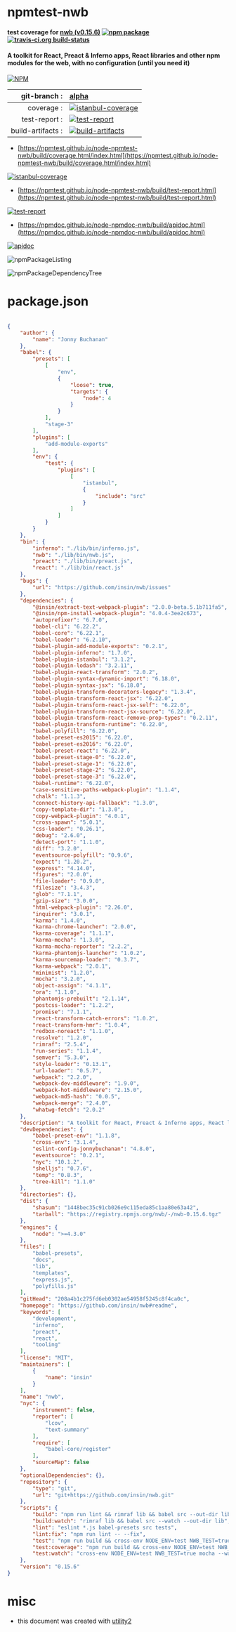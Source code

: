 # npmtest-nwb

#### test coverage for  [nwb (v0.15.6)](https://github.com/insin/nwb#readme)  [![npm package](https://img.shields.io/npm/v/npmtest-nwb.svg?style=flat-square)](https://www.npmjs.org/package/npmtest-nwb) [![travis-ci.org build-status](https://api.travis-ci.org/npmtest/node-npmtest-nwb.svg)](https://travis-ci.org/npmtest/node-npmtest-nwb)

#### A toolkit for React, Preact & Inferno apps, React libraries and other npm modules for the web, with no configuration (until you need it)

[![NPM](https://nodei.co/npm/nwb.png?downloads=true&downloadRank=true&stars=true)](https://www.npmjs.com/package/nwb)

| git-branch : | [alpha](https://github.com/npmtest/node-npmtest-nwb/tree/alpha)|
|--:|:--|
| coverage : | [![istanbul-coverage](https://npmtest.github.io/node-npmtest-nwb/build/coverage.badge.svg)](https://npmtest.github.io/node-npmtest-nwb/build/coverage.html/index.html)|
| test-report : | [![test-report](https://npmtest.github.io/node-npmtest-nwb/build/test-report.badge.svg)](https://npmtest.github.io/node-npmtest-nwb/build/test-report.html)|
| build-artifacts : | [![build-artifacts](https://npmtest.github.io/node-npmtest-nwb/glyphicons_144_folder_open.png)](https://github.com/npmtest/node-npmtest-nwb/tree/gh-pages/build)|

- [https://npmtest.github.io/node-npmtest-nwb/build/coverage.html/index.html](https://npmtest.github.io/node-npmtest-nwb/build/coverage.html/index.html)

[![istanbul-coverage](https://npmtest.github.io/node-npmtest-nwb/build/screenCapture.buildCi.browser.%252Ftmp%252Fbuild%252Fcoverage.lib.html.png)](https://npmtest.github.io/node-npmtest-nwb/build/coverage.html/index.html)

- [https://npmtest.github.io/node-npmtest-nwb/build/test-report.html](https://npmtest.github.io/node-npmtest-nwb/build/test-report.html)

[![test-report](https://npmtest.github.io/node-npmtest-nwb/build/screenCapture.buildCi.browser.%252Ftmp%252Fbuild%252Ftest-report.html.png)](https://npmtest.github.io/node-npmtest-nwb/build/test-report.html)

- [https://npmdoc.github.io/node-npmdoc-nwb/build/apidoc.html](https://npmdoc.github.io/node-npmdoc-nwb/build/apidoc.html)

[![apidoc](https://npmdoc.github.io/node-npmdoc-nwb/build/screenCapture.buildCi.browser.%252Ftmp%252Fbuild%252Fapidoc.html.png)](https://npmdoc.github.io/node-npmdoc-nwb/build/apidoc.html)

![npmPackageListing](https://npmtest.github.io/node-npmtest-nwb/build/screenCapture.npmPackageListing.svg)

![npmPackageDependencyTree](https://npmtest.github.io/node-npmtest-nwb/build/screenCapture.npmPackageDependencyTree.svg)



# package.json

```json

{
    "author": {
        "name": "Jonny Buchanan"
    },
    "babel": {
        "presets": [
            [
                "env",
                {
                    "loose": true,
                    "targets": {
                        "node": 4
                    }
                }
            ],
            "stage-3"
        ],
        "plugins": [
            "add-module-exports"
        ],
        "env": {
            "test": {
                "plugins": [
                    [
                        "istanbul",
                        {
                            "include": "src"
                        }
                    ]
                ]
            }
        }
    },
    "bin": {
        "inferno": "./lib/bin/inferno.js",
        "nwb": "./lib/bin/nwb.js",
        "preact": "./lib/bin/preact.js",
        "react": "./lib/bin/react.js"
    },
    "bugs": {
        "url": "https://github.com/insin/nwb/issues"
    },
    "dependencies": {
        "@insin/extract-text-webpack-plugin": "2.0.0-beta.5.1b711fa5",
        "@insin/npm-install-webpack-plugin": "4.0.4-3ee2c673",
        "autoprefixer": "6.7.0",
        "babel-cli": "6.22.2",
        "babel-core": "6.22.1",
        "babel-loader": "6.2.10",
        "babel-plugin-add-module-exports": "0.2.1",
        "babel-plugin-inferno": "1.7.0",
        "babel-plugin-istanbul": "3.1.2",
        "babel-plugin-lodash": "3.2.11",
        "babel-plugin-react-transform": "2.0.2",
        "babel-plugin-syntax-dynamic-import": "6.18.0",
        "babel-plugin-syntax-jsx": "6.18.0",
        "babel-plugin-transform-decorators-legacy": "1.3.4",
        "babel-plugin-transform-react-jsx": "6.22.0",
        "babel-plugin-transform-react-jsx-self": "6.22.0",
        "babel-plugin-transform-react-jsx-source": "6.22.0",
        "babel-plugin-transform-react-remove-prop-types": "0.2.11",
        "babel-plugin-transform-runtime": "6.22.0",
        "babel-polyfill": "6.22.0",
        "babel-preset-es2015": "6.22.0",
        "babel-preset-es2016": "6.22.0",
        "babel-preset-react": "6.22.0",
        "babel-preset-stage-0": "6.22.0",
        "babel-preset-stage-1": "6.22.0",
        "babel-preset-stage-2": "6.22.0",
        "babel-preset-stage-3": "6.22.0",
        "babel-runtime": "6.22.0",
        "case-sensitive-paths-webpack-plugin": "1.1.4",
        "chalk": "1.1.3",
        "connect-history-api-fallback": "1.3.0",
        "copy-template-dir": "1.3.0",
        "copy-webpack-plugin": "4.0.1",
        "cross-spawn": "5.0.1",
        "css-loader": "0.26.1",
        "debug": "2.6.0",
        "detect-port": "1.1.0",
        "diff": "3.2.0",
        "eventsource-polyfill": "0.9.6",
        "expect": "1.20.2",
        "express": "4.14.0",
        "figures": "2.0.0",
        "file-loader": "0.9.0",
        "filesize": "3.4.3",
        "glob": "7.1.1",
        "gzip-size": "3.0.0",
        "html-webpack-plugin": "2.26.0",
        "inquirer": "3.0.1",
        "karma": "1.4.0",
        "karma-chrome-launcher": "2.0.0",
        "karma-coverage": "1.1.1",
        "karma-mocha": "1.3.0",
        "karma-mocha-reporter": "2.2.2",
        "karma-phantomjs-launcher": "1.0.2",
        "karma-sourcemap-loader": "0.3.7",
        "karma-webpack": "2.0.1",
        "minimist": "1.2.0",
        "mocha": "3.2.0",
        "object-assign": "4.1.1",
        "ora": "1.1.0",
        "phantomjs-prebuilt": "2.1.14",
        "postcss-loader": "1.2.2",
        "promise": "7.1.1",
        "react-transform-catch-errors": "1.0.2",
        "react-transform-hmr": "1.0.4",
        "redbox-noreact": "1.1.0",
        "resolve": "1.2.0",
        "rimraf": "2.5.4",
        "run-series": "1.1.4",
        "semver": "5.3.0",
        "style-loader": "0.13.1",
        "url-loader": "0.5.7",
        "webpack": "2.2.0",
        "webpack-dev-middleware": "1.9.0",
        "webpack-hot-middleware": "2.15.0",
        "webpack-md5-hash": "0.0.5",
        "webpack-merge": "2.4.0",
        "whatwg-fetch": "2.0.2"
    },
    "description": "A toolkit for React, Preact & Inferno apps, React libraries and other npm modules for the web, with no configuration (until you need it)",
    "devDependencies": {
        "babel-preset-env": "1.1.8",
        "cross-env": "3.1.4",
        "eslint-config-jonnybuchanan": "4.8.0",
        "eventsource": "0.2.1",
        "nyc": "10.1.2",
        "shelljs": "0.7.6",
        "temp": "0.8.3",
        "tree-kill": "1.1.0"
    },
    "directories": {},
    "dist": {
        "shasum": "1448bec35c91cb026e9c115eda85c1aa80e63a42",
        "tarball": "https://registry.npmjs.org/nwb/-/nwb-0.15.6.tgz"
    },
    "engines": {
        "node": ">=4.3.0"
    },
    "files": [
        "babel-presets",
        "docs",
        "lib",
        "templates",
        "express.js",
        "polyfills.js"
    ],
    "gitHead": "208a4b1c275fd6eb0302ae54958f5245c8f4ca0c",
    "homepage": "https://github.com/insin/nwb#readme",
    "keywords": [
        "development",
        "inferno",
        "preact",
        "react",
        "tooling"
    ],
    "license": "MIT",
    "maintainers": [
        {
            "name": "insin"
        }
    ],
    "name": "nwb",
    "nyc": {
        "instrument": false,
        "reporter": [
            "lcov",
            "text-summary"
        ],
        "require": [
            "babel-core/register"
        ],
        "sourceMap": false
    },
    "optionalDependencies": {},
    "repository": {
        "type": "git",
        "url": "git+https://github.com/insin/nwb.git"
    },
    "scripts": {
        "build": "npm run lint && rimraf lib && babel src --out-dir lib --quiet",
        "build:watch": "rimraf lib && babel src --watch --out-dir lib",
        "lint": "eslint *.js babel-presets src tests",
        "lint:fix": "npm run lint -- --fix",
        "test": "npm run build && cross-env NODE_ENV=test NWB_TEST=true mocha --compilers js:babel-core/register tests/*-test.js tests/commands/*-test.js",
        "test:coverage": "npm run build && cross-env NODE_ENV=test NWB_TEST=true nyc mocha tests/*-test.js tests/commands/*-test.js",
        "test:watch": "cross-env NODE_ENV=test NWB_TEST=true mocha --watch --compilers js:babel-core/register tests/*-test.js"
    },
    "version": "0.15.6"
}
```



# misc
- this document was created with [utility2](https://github.com/kaizhu256/node-utility2)

